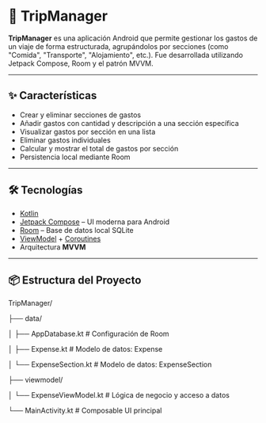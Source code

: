 # 📱 TripManager

**TripManager** es una aplicación Android que permite gestionar los gastos de un viaje de forma estructurada, agrupándolos por secciones (como "Comida", "Transporte", "Alojamiento", etc.). Fue desarrollada utilizando Jetpack Compose, Room y el patrón MVVM.

---

## ✨ Características

- Crear y eliminar secciones de gastos
- Añadir gastos con cantidad y descripción a una sección específica
- Visualizar gastos por sección en una lista
- Eliminar gastos individuales
- Calcular y mostrar el total de gastos por sección
- Persistencia local mediante Room

---

## 🛠️ Tecnologías

- [Kotlin](https://kotlinlang.org/)
- [Jetpack Compose](https://developer.android.com/jetpack/compose) – UI moderna para Android
- [Room](https://developer.android.com/training/data-storage/room) – Base de datos local SQLite
- [ViewModel](https://developer.android.com/topic/libraries/architecture/viewmodel) + [Coroutines](https://kotlinlang.org/docs/coroutines-overview.html)
- Arquitectura **MVVM**

---

## 📦 Estructura del Proyecto

TripManager/

├── data/

│ ├── AppDatabase.kt # Configuración de Room

│ ├── Expense.kt # Modelo de datos: Expense

│ └── ExpenseSection.kt # Modelo de datos: ExpenseSection

├── viewmodel/

│ └── ExpenseViewModel.kt # Lógica de negocio y acceso a datos

└── MainActivity.kt # Composable UI principal
